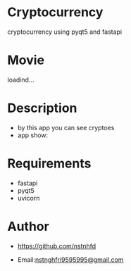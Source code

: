 # Cryptocurrency
cryptocurrency using pyqt5 and fastapi
# Movie
loadind...
# Description
- by this app you can see cryptoes
- app show:
# Requirements
- fastapi
- pyqt5
- uvicorn
# Author
- https://github.com/nstnhfd
* Email:nstnghfri9595995@gmail.com
